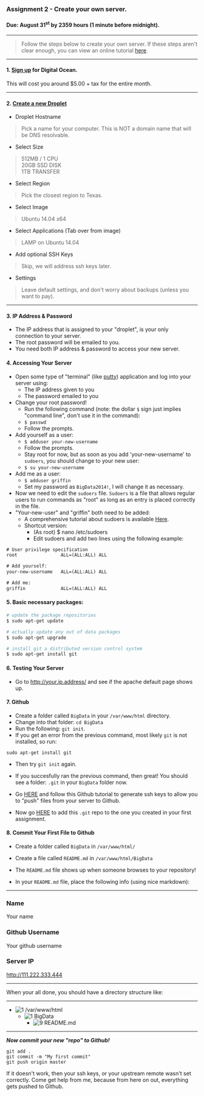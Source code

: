 ### Assignment 2 - Create your own server.
#### Due: August 31<sup>st</sup> by 2359 hours (1 minute before midnight).

-----

>Follow the steps below to create your own server. If these steps aren't clear enough, you can 
view an online tutorial [here](https://www.digitalocean.com/community/tutorials/how-to-create-your-first-digitalocean-droplet-virtual-server).

-----

#### 1. [Sign up](https://cloud.digitalocean.com/registrations/new) for Digital Ocean.

This will cost you around $5.00 + tax for the entire month. 

-----

#### 2. [Create a new Droplet](https://cloud.digitalocean.com/droplets/new)

- Droplet Hostname
> Pick a name for your computer. This is NOT a domain name that will be DNS resolvable.

- Select Size
> 512MB / 1 CPU<br>
20GB SSD DISK<br>
1TB TRANSFER<br>

- Select Region
> Pick the closest region to Texas.

- Select Image
> Ubuntu 14.04 x64

- Select Applications (Tab over from image)
> LAMP on Ubuntu 14.04

- Add optional SSH Keys
> Skip, we will address ssh keys later.

- Settings
> Leave default settings, and don't worry about backups (unless you want to pay).

-----

#### 3. IP Address & Password

- The IP address that is assigned to your "droplet", is your only connection to your server.
- The root password will be emailed to you.
- You need both IP address & password to access your new server.

#### 4. Accessing Your Server

- Open some type of "terminal" (like [putty](http://www.chiark.greenend.org.uk/~sgtatham/putty/download.html)) application and log into your server using:
    - The IP address given to you
    - The password emailed to you
- Change your root password!
    - Run the following command (note: the dollar `$` sign just implies "command line", don't use it in the command):
    - `$ passwd`
    - Follow the prompts.
- Add yourself as a user:
    - `$ adduser your-new-username`
    - Follow the prompts.
    - Stay root for now, but as soon as you add 'your-new-username' to `sudoers`, you should change to your new user:
    - `$ su your-new-username`
- Add me as a user:
    - `$ adduser griffin`
    - Set my password as `BigData2014!`, I will change it as necessary.
- Now we need to edit the `sudoers` file. `Sudoers` is a file that allows regular users to run commands as "root" as long as an entry is placed correctly in the file. 
- "Your-new-user" and "griffin" both need to be added:
    - A comprehensive tutorial about sudoers is available [Here](https://help.ubuntu.com/community/Sudoers).
    - Shortcut version:
        - (As root) $ nano /etc/sudoers
        - Edit sudoers and add two lines using the following example:

```txt
# User privilege specification
root	            ALL=(ALL:ALL) ALL

# Add yourself:
your-new-username 	ALL=(ALL:ALL) ALL

# Add me:
griffin 	        ALL=(ALL:ALL) ALL
```

#### 5. Basic necessary packages:

```bash
# update the package repositories
$ sudo apt-get update

# actually update any out of data packages
$ sudo apt-get upgrade

# install git a distributed version control system  
$ sudo apt-get install git

```

#### 6. Testing Your Server

- Go to http://your.ip.address/ and see if the apache default page shows up.


#### 7. Github

- Create a folder called `BigData` in your `/var/www/html` directory.
- Change into that folder: `cd BigData`
- Run the following: `git init`.
- If you get an error from the previous command, most likely `git` is not installed, so run:

```
sudo apt-get install git
```
- Then try `git init` again.

- If you succesfully ran the previous command, then great! You should see a folder: `.git` in your `BigData` folder now.
- Go [HERE](https://help.github.com/articles/generating-ssh-keys/) and follow this Github tutorial to generate ssh keys to allow you to "push" files from your server to Github.
- Now go [HERE](https://help.github.com/articles/adding-an-existing-project-to-github-using-the-command-line/) to add this `.git` repo to the one you created in your first assignment.

#### 8. Commit Your First File to Github

- Create a folder called `BigData` in `/var/www/html/`
- Create a file called `README.md` in `/var/www/html/BigData`
- The `README.md` file shows up when someone browses to your repository!

- In your `README.md` file, place the following info (using nice markdown):

-----

### Name

Your name

### Github Username

Your github username

### Server IP

http://111.222.333.444

-----

When your all done, you should have a directory structure like:

-----
- ![1] /var/www/html
    - ![1] BigData
         - ![9] README.md 

-----

___Now commit your new "repo" to Github!___

```
git add .
git commit -m "My first commit"
git push origin master
```

If it doesn't work, then your ssh keys, or your upstream remote wasn't set correctly. 
Come get help from me, because from here on out, everything gets pushed to Github.


[1]:  https://cs.mwsu.edu/~griffin/icons/icons8-folder-24.png
[2]:  https://cs.mwsu.edu/~griffin/Free-file-icons/24px/php.png
[3]:  http://cs.mwsu.edu/~griffin/Free-file-icons/24px/html.png
[4]:  http://cs.mwsu.edu/~griffin/Free-file-icons/24px/css.png
[5]:  http://cs.mwsu.edu/~griffin/Free-file-icons/24px/js.png
[6]:  http://cs.mwsu.edu/~griffin/Free-file-icons/24px/json.png
[7]:  http://cs.mwsu.edu/~griffin/Free-file-icons/24px/xml.png
[8]:  http://cs.mwsu.edu/~griffin/Free-file-icons/24px/csv.png
[9]:  https://cs.mwsu.edu/~griffin/icons/icons8-markdown-24.png
[10]: http://cs.mwsu.edu/~griffin/Free-file-icons/24px/sql.png
[11]: http://cs.mwsu.edu/~griffin/Free-file-icons/24px/yml.png
[12]: http://cs.mwsu.edu/~griffin/Free-file-icons/24px/json.png
